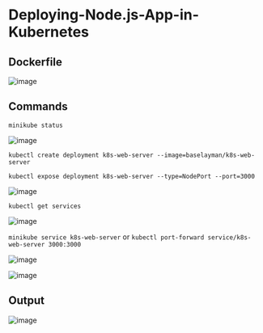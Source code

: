 # Deploying-Node.js-App-in-Kubernetes

## Dockerfile

![image](https://github.com/basel-ay/Deploying-Node.js-App-in-Kubernetes/assets/64821137/d74b3f47-6d92-47d0-9224-b4939fb4d739)


## Commands 

`minikube status`

![image](https://github.com/basel-ay/Deploying-Node.js-App-in-Kubernetes/assets/64821137/ba4c3f3b-924e-4b0c-9bdd-e61f838ecb18)

`kubectl create deployment k8s-web-server --image=baselayman/k8s-web-server`

`kubectl expose deployment k8s-web-server --type=NodePort --port=3000`

![image](https://github.com/basel-ay/Deploying-Node.js-App-in-Kubernetes/assets/64821137/815de841-a5e5-4bed-b734-d9c520724e84)

`kubectl get services`

![image](https://github.com/basel-ay/Deploying-Node.js-App-in-Kubernetes/assets/64821137/970763ae-5145-47b2-8479-cf13a48a8d54)

`minikube service k8s-web-server` or `kubectl port-forward service/k8s-web-server 3000:3000`

![image](https://github.com/basel-ay/Deploying-Node.js-App-in-Kubernetes/assets/64821137/0f94dbbf-9b2b-4241-802e-d0773cd602cb)

![image](https://github.com/basel-ay/Deploying-Node.js-App-in-Kubernetes/assets/64821137/255ec0ac-4b6e-4dde-bf1f-3badb4c0c873)

## Output

![image](https://github.com/basel-ay/Deploying-Node.js-App-in-Kubernetes/assets/64821137/7b7eff91-c777-45d8-8e08-5be8727a0c00)
